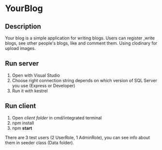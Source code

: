 # YourBlog

## Description
Your blog is a simple application for writing blogs.
Users can register ,write blogs, see other people's blogs, like and comment them.
Using clodinary for upload images.

## Run server
1. Open with Visual Studio
2. Choose right connection string depends on which version of SQL Server you use (Express or Developer)
3. Run it with kestrel

## Run client
1. Open *client folder* in cmd/integrated terminal
2. npm install
3. npm **start**

There are 3 test users (2 UserRole, 1 AdminRole), you can see info about them in seeder class (Data folder).

